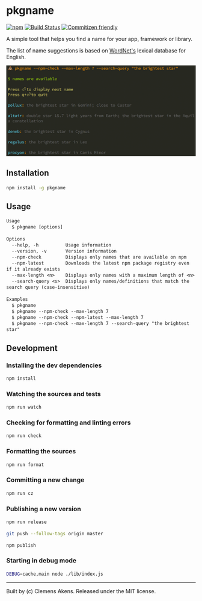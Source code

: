 # pkgname

[![npm][0]][1]
[![Build Status][2]][3]
[![Commitizen friendly][4]][5]

A simple tool that helps you find a name for your app, framework or library.

The list of name suggestions is based on [WordNet's][6] lexical database for English.

![Screenshot](https://raw.githubusercontent.com/clebert/pkgname/master/screenshot.png)

## Installation

```sh
npm install -g pkgname
```

## Usage

```
Usage
  $ pkgname [options]

Options
  --help, -h          Usage information
  --version, -v       Version information
  --npm-check         Displays only names that are available on npm
  --npm-latest        Downloads the latest npm package registry even if it already exists
  --max-length <n>    Displays only names with a maximum length of <n>
  --search-query <s>  Displays only names/definitions that match the search query (case-insensitive)

Examples
  $ pkgname
  $ pkgname --npm-check --max-length 7
  $ pkgname --npm-check --npm-latest --max-length 7
  $ pkgname --npm-check --max-length 7 --search-query "the brightest star"
```

## Development

### Installing the dev dependencies

```sh
npm install
```

### Watching the sources and tests

```sh
npm run watch
```

### Checking for formatting and linting errors

```sh
npm run check
```

### Formatting the sources

```sh
npm run format
```

### Committing a new change

```sh
npm run cz
```

### Publishing a new version

```sh
npm run release
```

```sh
git push --follow-tags origin master
```

```sh
npm publish
```

### Starting in debug mode

```sh
DEBUG=cache,main node ./lib/index.js
```

---
Built by (c) Clemens Akens. Released under the MIT license.

[0]: https://img.shields.io/npm/v/pkgname.svg?maxAge=3600
[1]: https://www.npmjs.com/package/pkgname
[2]: https://travis-ci.org/clebert/pkgname.svg?branch=master
[3]: https://travis-ci.org/clebert/pkgname
[4]: https://img.shields.io/badge/commitizen-friendly-brightgreen.svg
[5]: http://commitizen.github.io/cz-cli/
[6]: http://wordnet.princeton.edu/wordnet/
